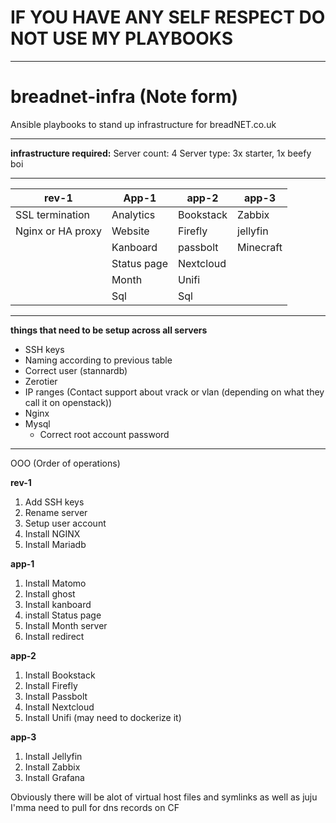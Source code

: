 # IF YOU HAVE ANY SELF RESPECT DO NOT USE MY PLAYBOOKS

---
# breadnet-infra (Note form)

Ansible playbooks to stand up infrastructure for breadNET.co.uk

---
**infrastructure required:**
Server count: 4
Server type: 3x starter, 1x beefy boi

---
| rev-1| App-1 | app-2 | app-3 |
| --|--|--| --|
| SSL termination| Analytics  | Bookstack | Zabbix	|
|Nginx or HA proxy| Website | Firefly | jellyfin |
|| Kanboard | passbolt | Minecraft|
|| Status page | Nextcloud | |
|| Month | Unifi | |
|| Sql | Sql  | |
---
**things that need to be setup across all servers**
* SSH keys
* Naming according to previous table
* Correct user (stannardb)
* Zerotier
* IP ranges (Contact support about vrack or vlan (depending on what they call it on openstack))
* Nginx 
* Mysql 
	* Correct root account password 

---
OOO (Order of operations)

**rev-1**

 1. Add SSH keys
 2. Rename server
 3. Setup user account
 4. Install NGINX
 5. Install Mariadb

**app-1**
 

 1. Install Matomo
 2. Install ghost
 3. Install kanboard
 4. install Status page
 5. Install Month server
 6. Install redirect 

**app-2**

 1. Install Bookstack
 2. Install Firefly
 3. Install Passbolt
 4. Install Nextcloud
 5. Install Unifi (may need to dockerize it)

**app-3**

 1. Install Jellyfin
 2. Install Zabbix
 3. Install Grafana

Obviously there will be alot of virtual host files and symlinks as well as juju I'mma need to pull for dns records on CF

